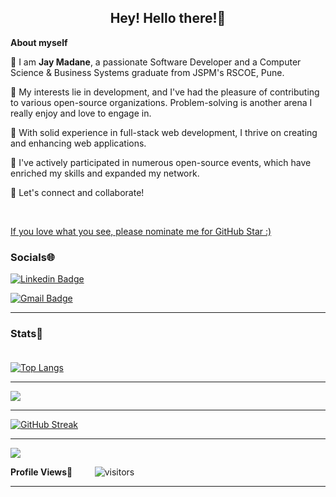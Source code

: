 <!--
**jay-madane/jay-madane** is a ✨ _special_ ✨ repository because its `README.md` (this file) appears on your GitHub profile.
-->

<!-- README FILE CODE -->

<!-- WAKING HAND WITH GOOD TO HAVE YOU TEXT-->
<h2 align=center> Hey! Hello there!👋</h2>


<!--ABOUT ME CODE-->
**About myself**<br>

💠 I am **Jay Madane**, a passionate Software Developer and a Computer Science & Business Systems graduate from JSPM's RSCOE, Pune. <br>

💠 My interests lie in development, and I've had the pleasure of contributing to various open-source organizations. Problem-solving is another arena I really enjoy and love to engage in. <br>

💠 With solid experience in full-stack web development, I thrive on creating and enhancing web applications. <br>

💠 I've actively participated in numerous open-source events, which have enriched my skills and expanded my network. <br>

💠 Let's connect and collaborate!

<br>


<!--NOMINATION FOR STAR GIT LINK CODE-->
<a href="https://stars.github.com/nominate/">If you love what you see, please nominate me for GitHub Star :)</a>


### Socials🌐
<!-- SOCAIL MEDIA HANDLES -->
[![Linkedin Badge](https://img.shields.io/badge/-JayMadane-blue?style=flat-square&logo=Linkedin&logoColor=white&link=https://www.linkedin.com/in/jay-madane-6859b9228/)](https://www.linkedin.com/in/jay-madane-6859b9228/)

[![Gmail Badge](https://img.shields.io/badge/-jaymadane133@gmail.com-c14438?style=flat-square&logo=Gmail&logoColor=white&link=mailto:jaymadane133@gmail.com)](mailto:jaymadane133@gmail.com)

---

<!-- STATISTICS ABOUT PROFILE -->

### Stats📶<br><br>
 
 
<!--  TOP LANGUAGES STATISTICS -->
 [![Top Langs](https://github-readme-stats.vercel.app/api/top-langs/?username=jay-madane&theme=dark&layout=compact&align=right&width=40%)](https://github.com/anuraghazra/github-readme-stats)
 
 ---
 
<!-- GITHUB STATS -->
 ![](https://github-readme-stats.vercel.app/api?username=jay-madane&theme=dark&hide_border=false&include_all_commits=true&count_private=true)<br/>

 ---
 
<!--  CONTRIBUTION AND STREAK BLOCK -->
 [![GitHub Streak](https://github-readme-streak-stats.herokuapp.com/?user=jay-madane&currStreakNum=2FD3EB&fire=pink&sideLabels=F00&theme=nightowl)](https://git.io/streak-stats)       
         
---

<!--  GITHUB TROPHIES -->
![](https://github-profile-trophy.vercel.app/?username=jay-madane&theme=onedark&no-frame=false&no-bg=true&margin-w=4)


<!--  PROFILES VIEWS -->
**Profile Views**🌱 &nbsp;&nbsp;&nbsp;&nbsp;&nbsp;&nbsp;&nbsp;
![visitors](https://profile-counter.glitch.me/jaymadane133/count.svg?align=center)

 --- 
 
  </code>
</p>
